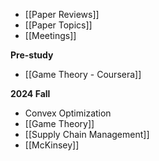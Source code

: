 
- [[Paper Reviews]]
- [[Paper Topics]]
- [[Meetings]]

__Pre-study__
- [[Game Theory - Coursera]]

__2024 Fall__
- Convex Optimization
- [[Game Theory]]
- [[Supply Chain Management]]
- [[McKinsey]]